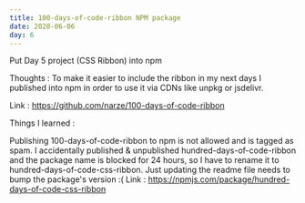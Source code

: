 ```yaml
---
title: 100-days-of-code-ribbon NPM package
date: 2020-06-06
day: 6
---
```


Put Day 5 project (CSS Ribbon) into npm

Thoughts : To make it easier to include the ribbon in my next days I published into npm in order to use it via CDNs like unpkg or jsdelivr.

Link : https://github.com/narze/100-days-of-code-ribbon

Things I learned :

Publishing 100-days-of-code-ribbon to npm is not allowed and is tagged as spam.
I accidentally published & unpublished hundred-days-of-code-ribbon and the package name is blocked for 24 hours, so I have to rename it to hundred-days-of-code-css-ribbon.
Just updating the readme file needs to bump the package's version :(
Link : https://npmjs.com/package/hundred-days-of-code-css-ribbon
